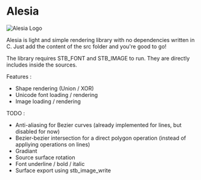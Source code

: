 # Alesia


![Alesia Logo](https://octodex.github.com/images/yaktocat.png)

Alesia is light and simple rendering library with no dependencies written in C. Just add the content of the src folder and you're good to go!

The library requires STB_FONT and STB_IMAGE to run. They are directly includes inside the sources.


Features :
- Shape rendering (Union / XOR)
- Unicode font loading / rendering
- Image loading / rendering

TODO :
- Anti-aliasing for Bezier curves (already implemented for lines, but disabled for now)
- Bezier-bezier intersection for a direct polygon operation (instead of appliying operations on lines)
- Gradiant
- Source surface rotation
- Font underline / bold / italic
- Surface export using stb_image_write
